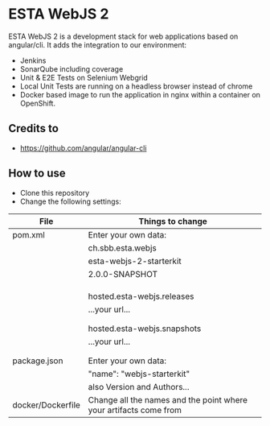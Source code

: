 # ESTA WebJS 2
ESTA WebJS 2 is a development stack for web applications based on angular/cli. It adds the integration to our environment:

* Jenkins
* SonarQube including coverage
* Unit & E2E Tests on Selenium Webgrid
* Local Unit Tests are running on a headless browser instead of chrome
* Docker based image to run the application in nginx within a container on OpenShift.

## Credits to
* https://github.com/angular/angular-cli

## How to use
* Clone this repository
* Change the following settings:

| File              | Things to change                                                  | 
|-------------------|-------------------------------------------------------------------| 
| pom.xml           | Enter your own data:                                              | 
|                   | <groupId>ch.sbb.esta.webjs</groupId>                              | 
|                   | <artifactId>esta-webjs-2-starterkit</artifactId>                  | 
|                   | <version>2.0.0-SNAPSHOT</version>                                 | 
|                   |                                                                   |
|                   | <distributionManagement>                                          | 
|                   |     <repository>                                                  | 
|                   |       <id>hosted.esta-webjs.releases</id>                         | 
|                   |       <url>...your url...</url>                                   | 
|                   |     </repository>                                                 | 
|                   |     <snapshotRepository>                                          | 
|                   |       <id>hosted.esta-webjs.snapshots</id>                        | 
|                   |       <url>...your url...</url>                                   | 
|                   |     </snapshotRepository>                                         | 
|                   |   </distributionManagement>                                       | 
| package.json      | Enter your own data:                                              | 
|                   | "name": "webjs-starterkit"                                        | 
|                   | also Version and Authors...                                       | 
| docker/Dockerfile | Change all the names and the point where your artifacts come from | 

